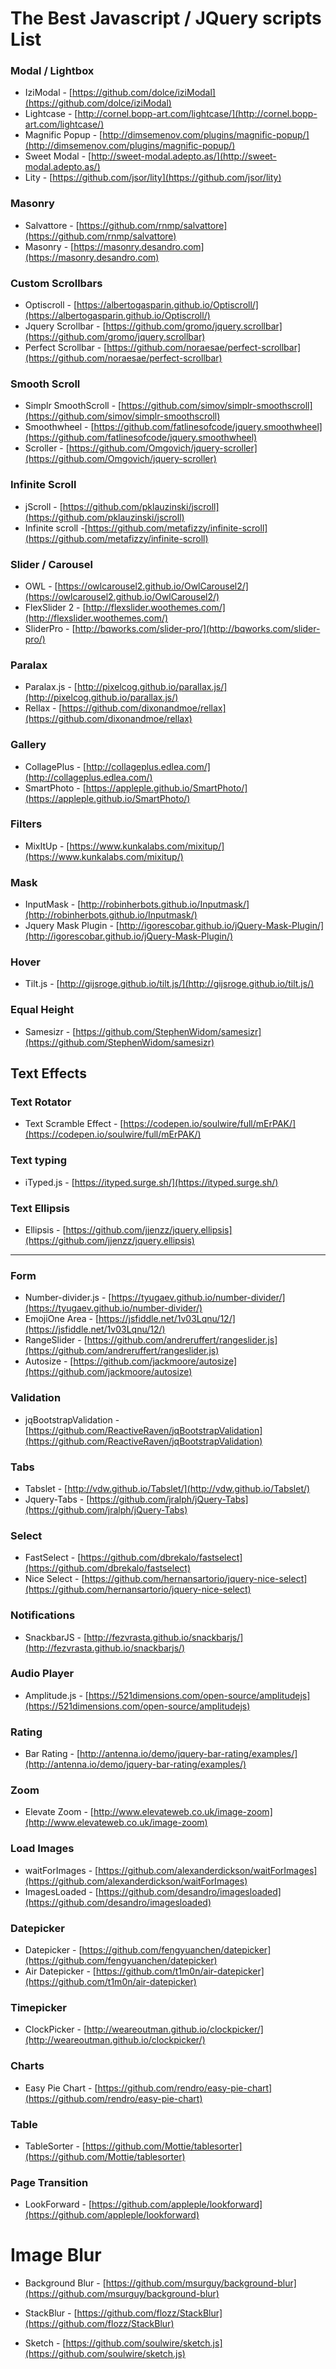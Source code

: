 # The Best Javascript / JQuery scripts List

### Modal / Lightbox
* IziModal - [https://github.com/dolce/iziModal](https://github.com/dolce/iziModal)
* Lightcase - [http://cornel.bopp-art.com/lightcase/](http://cornel.bopp-art.com/lightcase/)
* Magnific Popup - [http://dimsemenov.com/plugins/magnific-popup/](http://dimsemenov.com/plugins/magnific-popup/)
* Sweet Modal - [http://sweet-modal.adepto.as/](http://sweet-modal.adepto.as/)
* Lity - [https://github.com/jsor/lity](https://github.com/jsor/lity)

### Masonry
* Salvattore - [https://github.com/rnmp/salvattore](https://github.com/rnmp/salvattore)
* Masonry - [https://masonry.desandro.com](https://masonry.desandro.com)

### Custom Scrollbars
* Optiscroll - [https://albertogasparin.github.io/Optiscroll/](https://albertogasparin.github.io/Optiscroll/)
* Jquery Scrollbar - [https://github.com/gromo/jquery.scrollbar](https://github.com/gromo/jquery.scrollbar)
* Perfect Scrollbar - [https://github.com/noraesae/perfect-scrollbar](https://github.com/noraesae/perfect-scrollbar)

### Smooth Scroll
* Simplr SmoothScroll - [https://github.com/simov/simplr-smoothscroll](https://github.com/simov/simplr-smoothscroll)
* Smoothwheel - [https://github.com/fatlinesofcode/jquery.smoothwheel](https://github.com/fatlinesofcode/jquery.smoothwheel)
* Scroller - [https://github.com/Omgovich/jquery-scroller](https://github.com/Omgovich/jquery-scroller)

### Infinite Scroll
* jScroll - [https://github.com/pklauzinski/jscroll](https://github.com/pklauzinski/jscroll)
* Infinite scroll -[https://github.com/metafizzy/infinite-scroll](https://github.com/metafizzy/infinite-scroll)

### Slider / Carousel
* OWL - [https://owlcarousel2.github.io/OwlCarousel2/](https://owlcarousel2.github.io/OwlCarousel2/)
* FlexSlider 2 - [http://flexslider.woothemes.com/](http://flexslider.woothemes.com/)
* SliderPro - [http://bqworks.com/slider-pro/](http://bqworks.com/slider-pro/)

### Paralax
* Paralax.js - [http://pixelcog.github.io/parallax.js/](http://pixelcog.github.io/parallax.js/)
* Rellax - [https://github.com/dixonandmoe/rellax](https://github.com/dixonandmoe/rellax)

### Gallery
* CollagePlus - [http://collageplus.edlea.com/](http://collageplus.edlea.com/)
* SmartPhoto - [https://appleple.github.io/SmartPhoto/](https://appleple.github.io/SmartPhoto/)

### Filters
* MixItUp - [https://www.kunkalabs.com/mixitup/](https://www.kunkalabs.com/mixitup/)

### Mask
* InputMask - [http://robinherbots.github.io/Inputmask/](http://robinherbots.github.io/Inputmask/)
* Jquery Mask Plugin - [http://igorescobar.github.io/jQuery-Mask-Plugin/](http://igorescobar.github.io/jQuery-Mask-Plugin/)

### Hover
* Tilt.js - [http://gijsroge.github.io/tilt.js/](http://gijsroge.github.io/tilt.js/)

### Equal Height
* Samesizr - [https://github.com/StephenWidom/samesizr](https://github.com/StephenWidom/samesizr)


## Text Effects

### Text Rotator
* Text Scramble Effect - [https://codepen.io/soulwire/full/mErPAK/](https://codepen.io/soulwire/full/mErPAK/)

### Text typing
* iTyped.js - [https://ityped.surge.sh/](https://ityped.surge.sh/)

### Text Ellipsis
* Ellipsis - [https://github.com/jjenzz/jquery.ellipsis](https://github.com/jjenzz/jquery.ellipsis)

---

### Form
* Number-divider.js - [https://tyugaev.github.io/number-divider/](https://tyugaev.github.io/number-divider/)
* EmojiOne Area - [https://jsfiddle.net/1v03Lqnu/12/](https://jsfiddle.net/1v03Lqnu/12/)
* RangeSlider - [https://github.com/andreruffert/rangeslider.js](https://github.com/andreruffert/rangeslider.js)
* Autosize - [https://github.com/jackmoore/autosize](https://github.com/jackmoore/autosize)

### Validation
* jqBootstrapValidation - [https://github.com/ReactiveRaven/jqBootstrapValidation](https://github.com/ReactiveRaven/jqBootstrapValidation)

### Tabs
* Tabslet - [http://vdw.github.io/Tabslet/](http://vdw.github.io/Tabslet/)
* Jquery-Tabs - [https://github.com/jralph/jQuery-Tabs](https://github.com/jralph/jQuery-Tabs)

### Select
* FastSelect - [https://github.com/dbrekalo/fastselect](https://github.com/dbrekalo/fastselect)
* Nice Select - [https://github.com/hernansartorio/jquery-nice-select](https://github.com/hernansartorio/jquery-nice-select)

### Notifications
* SnackbarJS - [http://fezvrasta.github.io/snackbarjs/](http://fezvrasta.github.io/snackbarjs/)

### Audio Player
* Amplitude.js - [https://521dimensions.com/open-source/amplitudejs](https://521dimensions.com/open-source/amplitudejs)

### Rating
* Bar Rating - [http://antenna.io/demo/jquery-bar-rating/examples/](http://antenna.io/demo/jquery-bar-rating/examples/)

### Zoom
* Elevate Zoom - [http://www.elevateweb.co.uk/image-zoom](http://www.elevateweb.co.uk/image-zoom)

### Load Images
* waitForImages - [https://github.com/alexanderdickson/waitForImages](https://github.com/alexanderdickson/waitForImages)
* ImagesLoaded - [https://github.com/desandro/imagesloaded](https://github.com/desandro/imagesloaded)

### Datepicker 
* Datepicker - [https://github.com/fengyuanchen/datepicker](https://github.com/fengyuanchen/datepicker)
* Air Datepicker - [https://github.com/t1m0n/air-datepicker](https://github.com/t1m0n/air-datepicker)

### Timepicker
* ClockPicker - [http://weareoutman.github.io/clockpicker/](http://weareoutman.github.io/clockpicker/)

### Charts
* Easy Pie Chart - [https://github.com/rendro/easy-pie-chart](https://github.com/rendro/easy-pie-chart)

### Table
* TableSorter - [https://github.com/Mottie/tablesorter](https://github.com/Mottie/tablesorter)


### Page Transition
* LookForward - [https://github.com/appleple/lookforward](https://github.com/appleple/lookforward)

# Image Blur
* Background Blur - [https://github.com/msurguy/background-blur](https://github.com/msurguy/background-blur)
* StackBlur - [https://github.com/flozz/StackBlur](https://github.com/flozz/StackBlur)

* Sketch - [https://github.com/soulwire/sketch.js](https://github.com/soulwire/sketch.js)
